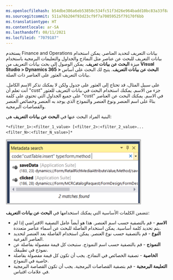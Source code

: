 ```yaml
---
ms.openlocfilehash: b54dbe386a6eb53850c534fc51f3d26e964badd10bc83a33f8a5e2054f981521
ms.sourcegitcommit: 511a76b204f93d23cf9f7a70059525f79170f6bb
ms.translationtype: HT
ms.contentlocale: ar-SA
ms.lasthandoff: 08/11/2021
ms.locfileid: "7079187"
---
```

يستخدم Finance and Operations بيانات التعريف لتحديد العناصر. يمكن استخدام بيانات التعريف للبحث عن عناصر مثل النماذج والجداول والتعليمات البرمجية باستخدام ميزة **البحث عن بيانات تعريف**. يمكن الوصول إلى بحث بيانات التعريف من **Visual Studio > Dynamics 365 > البحث عن بيانات التعريف**. يتيح لك البحث على أساس بيانات التعريف العثور على العناصر ذات الصلة. 

على سبيل المثال، قد تحتاج إلى العثور على جدول ولكن لا يمكنك تذكر الاسم الكامل. أنت تعلم أن "cust" جزء من الاسم. يمكنك استخدام البحث في بيانات التعريف للعثور على جميع الجداول التي تحتوي على كلمة "cust" في الاسم. يمكنك البحث عن العناصر بناءً على اسم العنصر ونوع العنصر والنموذج الذي يوجد به العنصر وخصائص العنصر والقصاصات البرمجية.

البنية المراد البحث عنها في **البحث عن بيانات التعريف** هي:

`*<filter_1>:<filter_1_value> [<filter_2>:<filter_2_value>...
<filter_N>:<filter_N_value>]*`

![لقطة شاشة للبحث عن بيانات التعريف في Visual Studio.](../media/metadata-search-1.png)

تتضمن الكلمات الأساسية التي يمكنك استخدامها في **البحث عن بيانات التعريف**:

-   **الاسم** - قم بالتصفية حسب اسم العنصر. هذا هو أيضاً عامل التصفية الافتراضي إذا لم يتم تحديد كلمة أساسية. يمكن استخدام الفاصلة للبحث عن أسماء عناصر متعددة.
-   **النوع** - قم بالتصفية حسب نوع العنصر. يمكن استخدام الفاصلة بعد العنصر لتحديد العناصر الفرعية.
-   **النموذج** - قم بالتصفية حسب اسم النموذج. ستبحث كل قيمة مفصولة بفاصلة عن نموذج في تطبيقك.
-   **الخاصية** - تصفية الخصائص في النماذج. يجب أن تكون كل قيمة مفصولة بفاصلة خاصية في النموذج.
-   **التعليمة البرمجية** - قم بتصفية القصاصات البرمجية. يجب أن تكون القصاصة البرمجية في علامات اقتباس.
